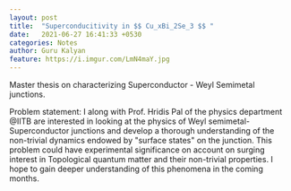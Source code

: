 ```yaml
---
layout: post
title:  "Superconducitivity in $$ Cu_xBi_2Se_3 $$ "
date:   2021-06-27 16:41:33 +0530
categories: Notes
author: Guru Kalyan
feature: https://i.imgur.com/LmN4maY.jpg
---
```


Master thesis on characterizing Superconductor - Weyl Semimetal junctions.


Problem statement: I along with Prof. Hridis Pal of the physics department @IITB are interested in looking at the
physics of Weyl semimetal-Superconductor junctions and develop a thorough understanding of the non-trivial dynamics
endowed by "surface states" on the junction. This problem could have experimental significance on account on surging
interest in Topological quantum matter and their non-trivial properties. I hope to gain deeper understanding of this
phenomena in the coming months.
